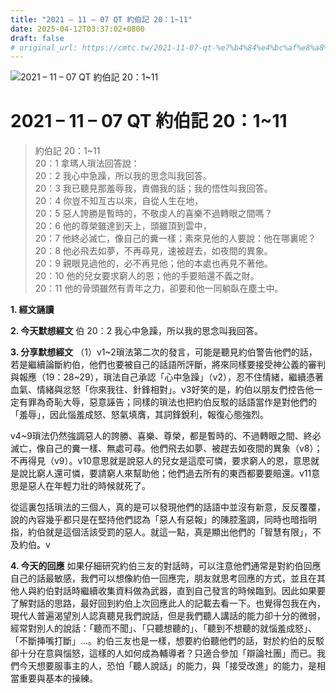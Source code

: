 ```yaml
---
title: "2021 – 11 – 07 QT 約伯記 20：1~11"
date: 2025-04-12T03:37:02+0800
draft: false
# original_url: https://cmtc.tw/2021-11-07-qt-%e7%b4%84%e4%bc%af%e8%a8%98-20%ef%bc%9a111
---
```


![2021 – 11 – 07 QT 約伯記 20：1\~11](/images/qt.jpg   "2021 – 11 – 07 QT 約伯記 20：1\~11")

# 2021 – 11 – 07 QT 約伯記 20：1\~11

> 約伯記 20：1\~11  
> 20：1 拿瑪人瑣法回答說：  
> 20：2 我心中急躁，所以我的思念叫我回答。  
> 20：3 我已聽見那羞辱我，責備我的話；我的悟性叫我回答。  
> 20：4 你豈不知亙古以來，自從人生在地，  
> 20：5 惡人誇勝是暫時的，不敬虔人的喜樂不過轉眼之間嗎？  
> 20：6 他的尊榮雖達到天上，頭雖頂到雲中，  
> 20：7 他終必滅亡，像自己的糞一樣；素來見他的人要說：他在哪裏呢？  
> 20：8 他必飛去如夢，不再尋見，速被趕去，如夜間的異象。  
> 20：9 親眼見過他的，必不再見他；他的本處也再見不著他。  
> 20：10 他的兒女要求窮人的恩；他的手要賠還不義之財。  
> 20：11 他的骨頭雖然有青年之力，卻要和他一同躺臥在塵土中。

**1. 經文誦讀**

**2.  今天默想經文**
伯 20：2 我心中急躁，所以我的思念叫我回答。

**3. 分享默想經文**
（1）v1\~2瑣法第二次的發言，可能是聽見約伯警告他們的話，若是繼續論斷約伯，他們也要被自己的話語所評斷，將來同樣要接受神公義的審判與報應（19：28\~29），瑣法自己承認「心中急躁」（v2），忍不住情緒，繼續憑著血氣、情緒與忿怒「你來我往、針鋒相對」。v3好笑的是，約伯以朋友們控告他一定有罪為奇恥大辱，惡意誣告；同樣的瑣法也把約伯反駁的話語當作是對他們的「羞辱」，因此惱羞成怒、怒氣填膺，其詞鋒銳利，報復心態強烈。

v4\~9瑣法仍然強調惡人的誇勝、喜樂、尊榮，都是暫時的、不過轉眼之間、終必滅亡，像自己的糞一樣、無處可尋。他們飛去如夢、被趕去如夜間的異象（v8）；不再得見（v9）。v10意思就是說惡人的兒女是這麼可憐，要求窮人的恩，意思就是說比窮人還可憐，要請窮人來幫助他；他們過去所有的東西都要要賠還。v11意思是惡人在年輕力壯的時候就死了。

從這裏包括瑣法的三個人，真的是可以發現他們的話語中並沒有新意，反反覆覆，說的內容幾乎都只是在堅持他們認為「惡人有惡報」的陳腔濫調，同時也暗指明指，約伯就是這個活該受罰的惡人。就這一點，真是顯出他們的「智慧有限」，不及約伯。v

**4. 今天的回應**
如果仔細研究約伯三友的對話時，可以注意他們通常是對約伯回應自己的話最敏感，我們可以想像約伯一回應完，朋友就思考回應的方式，並且在其他人與約伯對話時繼續收集資料做為武器，直到自己發言的時候臨到。因此如果要了解對話的思路，最好回到約伯上次回應此人的記載去看一下。也覺得包我在內，現代人普遍渴望別人認真聽見我們說話，但是我們聽人講話的能力卻十分的微弱，經常對別人的說話：「聽而不聞」、「只聽想聽的」、「聽到不想聽的就惱羞成怒」、「不斷挿嘴打斷」…。約伯三友也是一樣，想要約伯聽他們的話，對於約伯的反駁卻十分在意與惱怒，這樣的人如何成為輔導者？只適合參加「辯論社團」而已。我們今天想要服事主的人，恐怕「聽人說話」的能力，與「接受改進」的能力，是相當重要與基本的操練。
